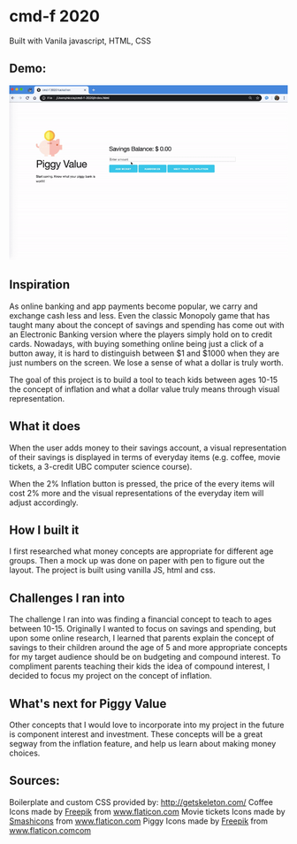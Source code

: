 # cmd-f 2020

Built with Vanila javascript, HTML, CSS

## Demo:

<p align=center>
  <img src="demo2020.gif"/>
</p>

## Inspiration

As online banking and app payments become popular, we carry and exchange cash less and less. Even the classic Monopoly game that has taught many about the concept of savings and spending has come out with an Electronic Banking version where the players simply hold on to credit cards. Nowadays, with buying something online being just a click of a button away, it is hard to distinguish between $1 and $1000 when they are just numbers on the screen. We lose a sense of what a dollar is truly worth.

The goal of this project is to build a tool to teach kids between ages 10-15 the concept of inflation and what a dollar value truly means through visual representation.

## What it does

When the user adds money to their savings account, a visual representation of their savings is displayed in terms of everyday items (e.g. coffee, movie tickets, a 3-credit UBC computer science course).

When the 2% Inflation button is pressed, the price of the every items will cost 2% more and the visual representations of the everyday item will adjust accordingly.

## How I built it

I first researched what money concepts are appropriate for different age groups. Then a mock up was done on paper with pen to figure out the layout. The project is built using vanilla JS, html and css.

## Challenges I ran into

The challenge I ran into was finding a financial concept to teach to ages between 10-15. Originally I wanted to focus on savings and spending, but upon some online research, I learned that parents explain the concept of savings to their children around the age of 5 and more appropriate concepts for my target audience should be on budgeting and compound interest. To compliment parents teaching their kids the idea of compound interest, I decided to focus my project on the concept of inflation.

## What's next for Piggy Value

Other concepts that I would love to incorporate into my project in the future is component interest and investment. These concepts will be a great segway from the inflation feature, and help us learn about making money choices.

## Sources:

Boilerplate and custom CSS provided by: http://getskeleton.com/
Coffee Icons made by <a href="https://www.flaticon.com/authors/freepik" title="Freepik">Freepik</a> from www.flaticon.com
Movie tickets Icons made by <a href="https://www.flaticon.com/authors/smashicons" title="Smashicons">Smashicons</a> from www.flaticon.com
Piggy Icons made by <a href="https://www.flaticon.com/authors/freepik" title="Freepik">Freepik</a> from www.flaticon.comcom</a>
